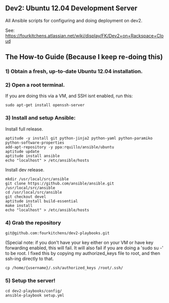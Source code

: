 Dev2: Ubuntu 12.04 Development Server
-------------------------------------

All Ansible scripts for configuring and doing deployment on dev2.

See: https://fourkitchens.atlassian.net/wiki/display/FK/Dev2+on+Rackspace+Cloud


## The How-to Guide (Because I keep re-doing this)

### 1) Obtain a fresh, up-to-date Ubuntu 12.04 installation.

### 2) Open a root terminal.
If you are doing this via a VM, and SSH isnt enabled, run this:
```
sudo apt-get install openssh-server
```

### 3) Install and setup Ansible:

Install full release.
```
aptitude -y install git python-jinja2 python-yaml python-paramiko python-software-properties
add-apt-repository -y ppa:rquillo/ansible/ubuntu
aptitude update
aptitude install ansible
echo "localhost" > /etc/ansible/hosts
```

Install dev release.
```
mkdir /usr/local/src/ansible
git clone https://github.com/ansible/ansible.git /usr/local/src/ansible
cd /usr/local/src/ansible
git checkout devel
aptitude install build-essential
make install
echo "localhost" > /etc/ansible/hosts
```

### 4) Grab the repository

```
git@github.com:fourkitchens/dev2-playbooks.git
```
(Special note: if you don't have your key either on your VM or have key forwarding enabled, this will fail. It will also fail if you are doing a 'sudo su -' to be root. I fixed this by copying my authorized_keys file to root, and then ssh-ing directly to that.
```
cp /home/{username}/.ssh/authorized_keys /root/.ssh/
```

### 5) Setup the server!

```
cd dev2-playbooks/config/
ansible-playbook setup.yml
```
